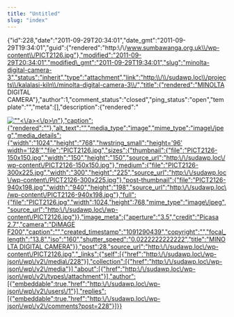 ```yaml
---
title: "Untitled"
slug: "index"
---
```


{"id":228,"date":"2011-09-29T20:34:01","date\_gmt":"2011-09-29T19:34:01","guid":{"rendered":"http:\\/\\/www.sumbawanga.org.uk\\/wp-content\\/PICT2126.jpg"},"modified":"2011-09-29T20:34:01","modified\_gmt":"2011-09-29T19:34:01","slug":"minolta-digital-camera-3","status":"inherit","type":"attachment","link":"http:\\/\\/sudawp.loc\\/projects\\/kalalasi-kiln\\/minolta-digital-camera-3\\/","title":{"rendered":"MINOLTA DIGITAL CAMERA"},"author":1,"comment\_status":"closed","ping\_status":"open","template":"","meta":\[\],"description":{"rendered":"

[![\"\"](\"http:\/\/sudawp.loc\/wp-content\/PICT2126-300x225.jpg\")<\\/a><\\/p>\\n"},"caption":{"rendered":""},"alt\_text":"","media\_type":"image","mime\_type":"image\\/jpeg","media\_details":{"width":"1024","height":"768","hwstring\_small":"height='96' width='128'","file":"PICT2126.jpg","sizes":{"thumbnail":{"file":"PICT2126-150x150.jpg","width":"150","height":"150","source\_url":"http:\\/\\/sudawp.loc\\/wp-content\\/PICT2126-150x150.jpg"},"medium":{"file":"PICT2126-300x225.jpg","width":"300","height":"225","source\_url":"http:\\/\\/sudawp.loc\\/wp-content\\/PICT2126-300x225.jpg"},"post-thumbnail":{"file":"PICT2126-940x198.jpg","width":"940","height":"198","source\_url":"http:\\/\\/sudawp.loc\\/wp-content\\/PICT2126-940x198.jpg"},"full":{"file":"PICT2126.jpg","width":1024,"height":768,"mime\_type":"image\\/jpeg","source\_url":"http:\\/\\/sudawp.loc\\/wp-content\\/PICT2126.jpg"}},"image\_meta":{"aperture":"3.5","credit":"Picasa 2.7","camera":"DiMAGE F200","caption":"","created\_timestamp":"1091290439","copyright":"","focal\_length":"13.8","iso":"160","shutter\_speed":"0.0222222222222","title":"MINOLTA DIGITAL CAMERA"}},"post":28,"source\_url":"http:\\/\\/sudawp.loc\\/wp-content\\/PICT2126.jpg","\_links":{"self":\[{"href":"http:\\/\\/sudawp.loc\\/wp-json\\/wp\\/v2\\/media\\/228"}\],"collection":\[{"href":"http:\\/\\/sudawp.loc\\/wp-json\\/wp\\/v2\\/media"}\],"about":\[{"href":"http:\\/\\/sudawp.loc\\/wp-json\\/wp\\/v2\\/types\\/attachment"}\],"author":\[{"embeddable":true,"href":"http:\\/\\/sudawp.loc\\/wp-json\\/wp\\/v2\\/users\\/1"}\],"replies":\[{"embeddable":true,"href":"http:\\/\\/sudawp.loc\\/wp-json\\/wp\\/v2\\/comments?post=228"}\]}}](http:\/\/sudawp.loc\/wp-content\/PICT2126.jpg)